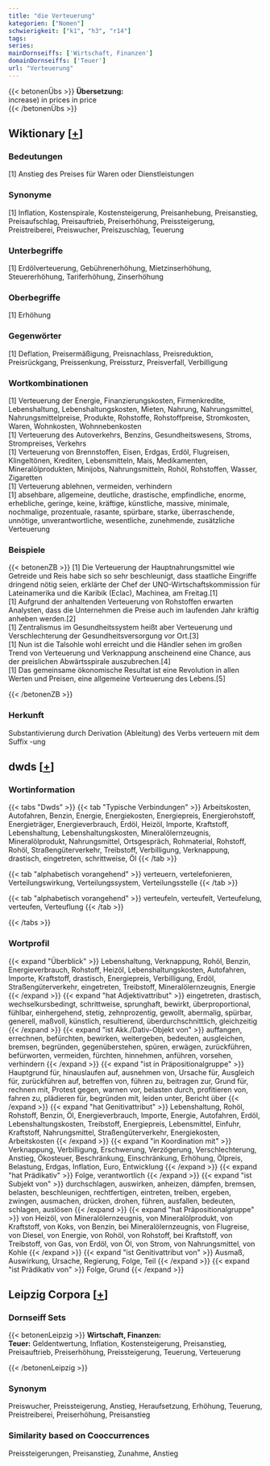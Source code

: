 ```yaml
---
title: "die Verteuerung"
kategorien: ["Nomen"]
schwierigkeit: ["k1", "h3", "r14"]
tags:
series:
mainDornseiffs: ['Wirtschaft, Finanzen']
domainDornseiffs: ['Teuer']
url: "Verteuerung"
---
```


{{< betonenÜbs >}}
**Übersetzung:**  
increase) in prices in price  
{{< /betonenÜbs >}}

## Wiktionary [[+](https://de.wiktionary.org/wiki/Verteuerung)]

### Bedeutungen
[1] Anstieg des Preises für Waren oder Dienstleistungen  

### Synonyme
[1] Inflation, Kostenspirale, Kostensteigerung, Preisanhebung, Preisanstieg, Preisaufschlag, Preisauftrieb, Preiserhöhung, Preissteigerung, Preistreiberei, Preiswucher, Preiszuschlag, Teuerung  

### Unterbegriffe
[1] Erdölverteuerung, Gebührenerhöhung, Mietzinserhöhung, Steuererhöhung, Tariferhöhung, Zinserhöhung  

### Oberbegriffe
[1] Erhöhung  

### Gegenwörter
[1] Deflation, Preisermäßigung, Preisnachlass, Preisreduktion, Preisrückgang, Preissenkung, Preissturz, Preisverfall, Verbilligung  

### Wortkombinationen
[1] Verteuerung der Energie, Finanzierungskosten, Firmenkredite, Lebenshaltung, Lebenshaltungskosten, Mieten, Nahrung, Nahrungsmittel, Nahrungsmittelpreise, Produkte, Rohstoffe, Rohstoffpreise, Stromkosten, Waren, Wohnkosten, Wohnnebenkosten  
[1] Verteuerung des Autoverkehrs, Benzins, Gesundheitswesens, Stroms, Strompreises, Verkehrs  
[1] Verteuerung von Brennstoffen, Eisen, Erdgas, Erdöl, Flugreisen, Klingeltönen, Krediten, Lebensmitteln, Mais, Medikamenten, Mineralölprodukten, Minijobs, Nahrungsmitteln, Rohöl, Rohstoffen, Wasser, Zigaretten  
[1] Verteuerung ablehnen, vermeiden, verhindern  
[1] absehbare, allgemeine, deutliche, drastische, empfindliche, enorme, erhebliche, geringe, keine, kräftige, künstliche, massive, minimale, nochmalige, prozentuale, rasante, spürbare, starke, überraschende, unnötige, unverantwortliche, wesentliche, zunehmende, zusätzliche Verteuerung  

### Beispiele
{{< betonenZB >}}
[1] Die Verteuerung der Hauptnahrungsmittel wie Getreide und Reis habe sich so sehr beschleunigt, dass staatliche Eingriffe dringend nötig seien, erklärte der Chef der UNO-Wirtschaftskommission für Lateinamerika und die Karibik (Eclac), Machinea, am Freitag.[1]  
[1] Aufgrund der anhaltenden Verteuerung von Rohstoffen erwarten Analysten, dass die Unternehmen die Preise auch im laufenden Jahr kräftig anheben werden.[2]  
[1] Zentralismus im Gesundheitssystem heißt aber Verteuerung und Verschlechterung der Gesundheitsversorgung vor Ort.[3]  
[1] Nun ist die Talsohle wohl erreicht und die Händler sehen im großen Trend von Verteuerung und Verknappung anscheinend eine Chance, aus der preislichen Abwärtsspirale auszubrechen.[4]  
[1] Das gemeinsame ökonomische Resultat ist eine Revolution in allen Werten und Preisen, eine allgemeine Verteuerung des Lebens.[5]  

{{< /betonenZB >}}
### Herkunft
Substantivierung durch Derivation (Ableitung) des Verbs verteuern mit dem Suffix -ung  



## dwds [[+](https://www.dwds.de/wb/Verteuerung)]

### Wortinformation
{{< tabs "Dwds" >}}
{{< tab "Typische Verbindungen" >}}
Arbeitskosten, Autofahren, Benzin, Energie, Energiekosten, Energiepreis, Energierohstoff, Energieträger, Energieverbrauch, Erdöl, Heizöl, Importe, Kraftstoff, Lebenshaltung, Lebenshaltungskosten, Mineralölernzeugnis, Mineralölprodukt, Nahrungsmittel, Ortsgespräch, Rohmaterial, Rohstoff, Rohöl, Straßengüterverkehr, Treibstoff, Verbilligung, Verknappung, drastisch, eingetreten, schrittweise, Öl
{{< /tab >}}

{{< tab "alphabetisch vorangehend" >}}
verteuern, vertelefonieren, Verteilungswirkung, Verteilungssystem, Verteilungsstelle
{{< /tab >}}

{{< tab "alphabetisch vorangehend" >}}
verteufeln, verteufelt, Verteufelung, verteufen, Verteuflung
{{< /tab >}}

{{< /tabs >}}

### Wortprofil
{{< expand "Überblick" >}} Lebenshaltung, Verknappung, Rohöl, Benzin, Energieverbrauch, Rohstoff, Heizöl, Lebenshaltungskosten, Autofahren, Importe, Kraftstoff, drastisch, Energiepreis, Verbilligung, Erdöl, Straßengüterverkehr, eingetreten, Treibstoff, Mineralölernzeugnis, Energie {{< /expand >}}
{{< expand "hat Adjektivattribut" >}} eingetreten, drastisch, wechselkursbedingt, schrittweise, sprunghaft, bewirkt, überproportional, fühlbar, einhergehend, stetig, zehnprozentig, gewollt, abermalig, spürbar, generell, maßvoll, künstlich, resultierend, überdurchschnittlich, gleichzeitig {{< /expand >}}
{{< expand "ist Akk./Dativ-Objekt von" >}} auffangen, errechnen, befürchten, bewirken, weitergeben, bedeuten, ausgleichen, bremsen, begründen, gegenüberstehen, spüren, erwägen, zurückführen, befürworten, vermeiden, fürchten, hinnehmen, anführen, vorsehen, verhindern {{< /expand >}}
{{< expand "ist in Präpositionalgruppe" >}} Hauptgrund für, hinauslaufen auf, ausnehmen von, Ursache für, Ausgleich für, zurückführen auf, betreffen von, führen zu, beitragen zur, Grund für, rechnen mit, Protest gegen, warnen vor, belasten durch, profitieren von, fahren zu, plädieren für, begründen mit, leiden unter, Bericht über {{< /expand >}}
{{< expand "hat Genitivattribut" >}} Lebenshaltung, Rohöl, Rohstoff, Benzin, Öl, Energieverbrauch, Importe, Energie, Autofahren, Erdöl, Lebenshaltungskosten, Treibstoff, Energiepreis, Lebensmittel, Einfuhr, Kraftstoff, Nahrungsmittel, Straßengüterverkehr, Energiekosten, Arbeitskosten {{< /expand >}}
{{< expand "in Koordination mit" >}} Verknappung, Verbilligung, Erschwerung, Verzögerung, Verschlechterung, Anstieg, Ökosteuer, Beschränkung, Einschränkung, Erhöhung, Ölpreis, Belastung, Erdgas, Inflation, Euro, Entwicklung {{< /expand >}}
{{< expand "hat Prädikativ" >}} Folge, verantwortlich {{< /expand >}}
{{< expand "ist Subjekt von" >}} durchschlagen, auswirken, anheizen, dämpfen, bremsen, belasten, beschleunigen, rechtfertigen, eintreten, treiben, ergeben, zwingen, ausmachen, drücken, drohen, führen, ausfallen, bedeuten, schlagen, auslösen {{< /expand >}}
{{< expand "hat Präpositionalgruppe" >}} von Heizöl, von Mineralölernzeugnis, von Mineralölprodukt, von Kraftstoff, von Koks, von Benzin, bei Mineralölernzeugnis, von Flugreise, von Diesel, von Energie, von Rohöl, von Rohstoff, bei Kraftstoff, von Treibstoff, von Gas, von Erdöl, von Öl, von Strom, von Nahrungsmittel, von Kohle {{< /expand >}}
{{< expand "ist Genitivattribut von" >}} Ausmaß, Auswirkung, Ursache, Regierung, Folge, Teil {{< /expand >}}
{{< expand "ist Prädikativ von" >}} Folge, Grund {{< /expand >}}

## Leipzig Corpora [[+](https://corpora.uni-leipzig.de/en/res?word=Verteuerung&corpusId=deu_newscrawl-public_2018)]

### Dornseiff Sets
{{< betonenLeipzig >}}
**Wirtschaft, Finanzen:**  
**Teuer:** Geldentwertung, Inflation, Kostensteigerung, Preisanstieg, Preisauftrieb, Preiserhöhung, Preissteigerung, Teuerung, Verteuerung  

{{< /betonenLeipzig >}}

### Synonym
Preiswucher, Preissteigerung, Anstieg, Heraufsetzung, Erhöhung, Teuerung, Preistreiberei, Preiserhöhung, Preisanstieg


### Similarity based on Cooccurrences
Preissteigerungen, Preisanstieg, Zunahme, Anstieg

